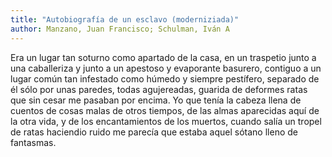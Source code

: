 ```yaml
---
title: "Autobiografía de un esclavo (moderniziada)"
author: Manzano, Juan Francisco; Schulman, Iván A
---
```

<div data-schema-version="8"><p>Era un lugar tan soturno como apartado de la casa, en un traspetio junto a una caballeriza y junto a un apestoso y evaporante basurero, contiguo a un lugar común tan infestado como húmedo y siempre pestífero, separado de él sólo por unas paredes, todas agujereadas, guarida de deformes ratas que sin cesar me pasaban por encima. Yo que tenía la cabeza llena de cuentos de cosas malas de otros tiempos, de las almas aparecidas aquí de la otra vida, y de los encantamientos de los muertos, cuando salía un tropel de ratas haciendio ruido me parecía que estaba aquel sótano lleno de fantasmas.</p> </div>